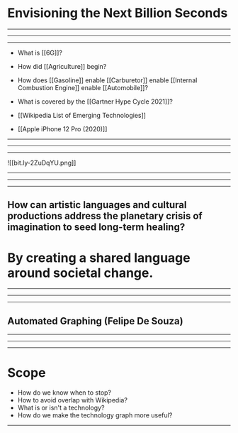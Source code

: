 # Envisioning the Next Billion Seconds
---
---
---
- What is [[6G]]?

- How did [[Agriculture]] begin?

- How does [[Gasoline]] enable [[Carburetor]] enable [[Internal Combustion Engine]] enable [[Automobile]]?

- What is covered by the [[Gartner Hype Cycle 2021]]?

- [[Wikipedia List of Emerging Technologies]]

- [[Apple iPhone 12 Pro (2020)]]




---
---
---

![[bit.ly-2ZuDqYU.png]]

---
---
---

## How can artistic languages and cultural productions address the planetary crisis of imagination to seed long-term healing?

# By creating a shared language around societal change.

---
---
---

## Automated Graphing (Felipe De Souza)

---
---
---

# Scope
- How do we know when to stop?
- How to avoid overlap with Wikipedia?
- What is or isn't a technology?
- How do we make the technology graph more useful?

---